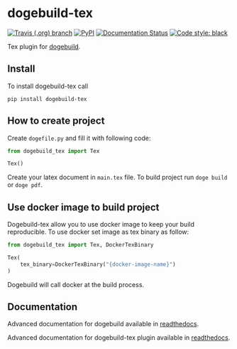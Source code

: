 # dogebuild-tex

[![Travis (.org) branch](https://img.shields.io/travis/dogebuild/dogebuild-tex/master)](https://travis-ci.com/dogebuild/dogebuild-tex)
[![PyPI](https://img.shields.io/pypi/v/dogebuild-tex)](https://pypi.org/project/dogebuild-tex/)
[![Documentation Status](https://readthedocs.org/projects/dogebuild-tex/badge/?version=latest)](https://dogebuild-tex.readthedocs.io/en/latest/?badge=latest)
[![Code style: black](https://img.shields.io/badge/code%20style-black-000000.svg)](https://github.com/psf/black)

Tex plugin for [dogebuild](https://github.com/dogebuild/dogebuild).

## Install

To install dogebuild-tex call

```shell script
pip install dogebuild-tex
```

## How to create project

Create `dogefile.py` and fill it with following code:

```python
from dogebuild_tex import Tex

Tex()
```

Create your latex document in `main.tex` file.
To build project run `doge build` or `doge pdf`.

## Use docker image to build project

Dogebuild-tex allow you to use docker image to keep your build reproducible.
To use docker set image as tex binary as follow:

```python
from dogebuild_tex import Tex, DockerTexBinary

Tex(
    tex_binary=DockerTexBinary("{docker-image-name}")
)
```

Dogebuild will call docker at the build process.

## Documentation

Advanced documentation for dogebuild available in [readthedocs](https://dogebuild.readthedocs.io).

Advanced documentation for dogebuild-tex plugin available in [readthedocs](https://dogebuild-tex.readthedocs.io).
